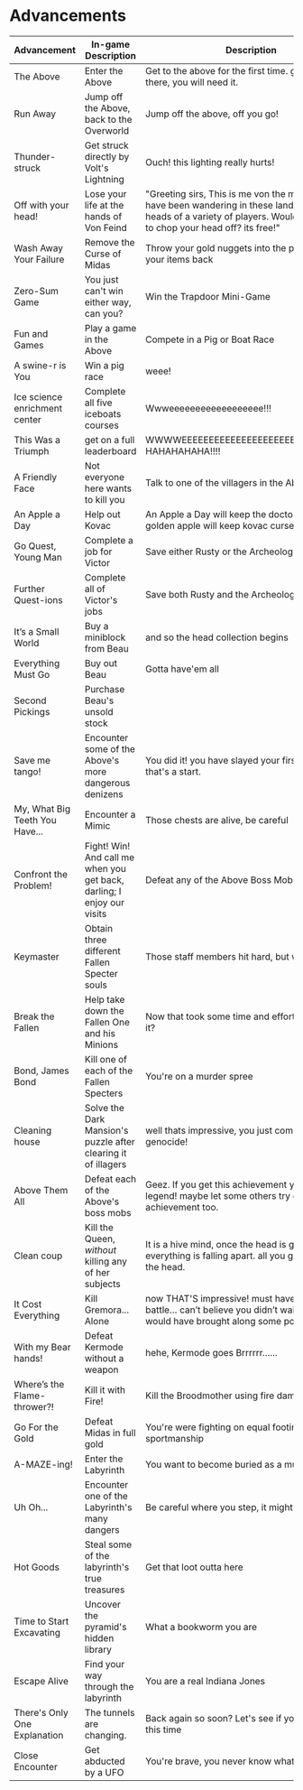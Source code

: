 # Advancements

| Advancement | In-game Description | Description |
| ----------- | ------------------- | ------------|
| The Above |Enter the Above | Get to the above for the first time. good luck up there, you will need it. |
| Run Away | Jump off the Above, back to the Overworld| Jump off the above, off you go! |
| Thunder- struck <a name="thunder-struck"></a> | Get struck directly by Volt's Lightning | Ouch! this lighting really hurts! |
| Off with your head! <a name="off-with-your-head"></a> | Lose your life at the hands of Von Feind | "Greeting sirs, This is me von the merchant and I have been wandering in these lands chopping heads of a variety of players. Would you like me to chop your head off? its free!" |
| Wash Away Your Failure | Remove the Curse of Midas | Throw your gold nuggets into the pool and get your items back |
| Zero-Sum Game | You just can't win either way, can you? | Win the Trapdoor Mini-Game |
| Fun and Games | Play a game in the Above | Compete in a Pig or Boat Race |
| A swine-r is You | Win a pig race | weee! |
| Ice science enrichment center | Complete all five iceboats courses | Wwweeeeeeeeeeeeeeeeee!!! |
| This Was a Triumph | get on a full leaderboard | WWWWEEEEEEEEEEEEEEEEEEEEEEEEEEEE!!!!!!!!! HAHAHAHAHA!!!! |
| A Friendly Face | Not everyone here wants to kill you | Talk to one of the villagers in the Above |
| An Apple a Day <a name="an-apple-a-day"></a> | Help out Kovac | An Apple a Day will keep the doctor away, but a golden apple will keep kovac curse away. |
| Go Quest, Young Man <a name="go-quest-young-man"></a> | Complete a job for Victor | Save either Rusty or the Archeologist |
| Further Quest-ions | Complete all of Victor's jobs | Save both Rusty and the Archeologist |
| It’s a Small World <a name="its-a-small-world"></a> | Buy a miniblock from Beau | and so the head collection begins |
| Everything Must Go <a name="everything-must-go"></a> | Buy out Beau | Gotta have'em all |
| Second Pickings <a name="second-pickings"></a> | Purchase Beau's unsold stock | |
| Save me tango! | Encounter some of the Above's more dangerous denizens | You did it! you have slayed your first above mob! that's a start. |
| My, What Big Teeth You Have... | Encounter a Mimic | Those chests are alive, be careful |
| Confront the Problem! | Fight! Win! And call me when you get back, darling; I enjoy our visits | Defeat any of the Above Boss Mobs |
| Keymaster | Obtain three different Fallen Specter souls | Those staff members hit hard, but we hit harder |
| Break the Fallen | Help take down the Fallen One and his Minions | Now that took some time and effort, was it worth it? |
| Bond, James Bond | Kill one of each of the Fallen Specters | You're on a murder spree |
| Cleaning house | Solve the Dark Mansion's puzzle after clearing it of illagers | well thats impressive, you just commited a genocide! |
| Above Them All | Defeat each of the Above's boss mobs | Geez. If you get this achievement you are a legend! maybe let some others try getting this achievement too. |
| Clean coup <a name="clean-coup"></a> | Kill the Queen, *without* killing any of her subjects | It is a hive mind, once the head is gone, everything is falling apart. all you gotta focus is the head. |
| It Cost Everything <a name="it-cost-everything"></a> | Kill Gremora... Alone | now THAT'S impressive! must have been an epic battle… can’t believe you didn’t waited for me, I would have brought along some popcorn! |
| With my Bear hands! <a name="with-my-bear-hands"></a>| Defeat Kermode without a weapon | hehe, Kermode goes Brrrrrr…... |
| Where’s the Flame- thrower?! | Kill it with Fire! | Kill the Broodmother using fire damage |
| Go For the Gold | Defeat Midas in full gold | You're were fighting on equal footing, what great sportmanship |
| A-MAZE-ing! | Enter the Labyrinth | You want to become buried as a mummy? |
| Uh Oh... | Encounter one of the Labyrinth's many dangers | Be careful where you step, it might get hot |
| Hot Goods | Steal some of the labyrinth's true treasures | Get that loot outta here |
| Time to Start Excavating | Uncover the pyramid's hidden library | What a bookworm you are |
| Escape Alive | Find your way through the labyrinth | You are a real Indiana Jones |
| There's Only One Explanation | The tunnels are changing. | Back again so soon? Let's see if you get out alive this time |
| Close Encounter | Get abducted by a UFO | You're brave, you never know what can happen |

